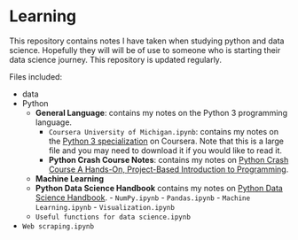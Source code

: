 # Learning

This repository contains notes I have taken when studying python and data science. Hopefully they will will be of use to someone who is starting their data science journey. This repository is updated regularly. 

Files included: 
- data 
- Python
	- **General Language**: contains my notes on the Python 3 programming language.
	 	- `Coursera University of Michigan.ipynb`: contains my notes on the [Python 3 specialization](https://www.coursera.org/specializations/python-3-programming) on Coursera. Note that this is a large file and you may need to download it if you would like to read it. 
		- **Python Crash Course Notes**: contains my notes on [Python Crash Course A Hands-On, Project-Based Introduction to Programming](https://www.amazon.com/Python-Crash-Course-Hands-Project-Based/dp/1593276036). 
	- **Machine Learning**
	- **Python Data Science Handbook** contains my notes on [Python Data Science Handbook](https://jakevdp.github.io/PythonDataScienceHandbook/).
			- `NumPy.ipynb`
			- `Pandas.ipynb`
			- `Machine Learning.ipynb`
			- `Visualization.ipynb`
	- `Useful functions for data science.ipynb`
- `Web scraping.ipynb`
